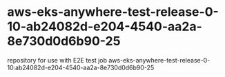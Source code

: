 # aws-eks-anywhere-test-release-0-10-ab24082d-e204-4540-aa2a-8e730d0d6b90-25
repository for use with E2E test job aws-eks-anywhere-test-release-0-10:ab24082d-e204-4540-aa2a-8e730d0d6b90-25
